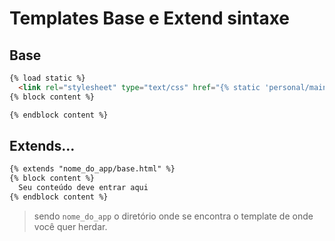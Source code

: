 # Templates Base e Extend sintaxe

## Base
```html
{% load static %}
  <link rel="stylesheet" type="text/css" href="{% static 'personal/main.css' %}">
{% block content %}

{% endblock content %}
```

## Extends...
```html
{% extends "nome_do_app/base.html" %}
{% block content %}
  Seu conteúdo deve entrar aqui
{% endblock content %}
```
> sendo ```nome_do_app``` o diretório onde se encontra o template de onde você quer herdar.
